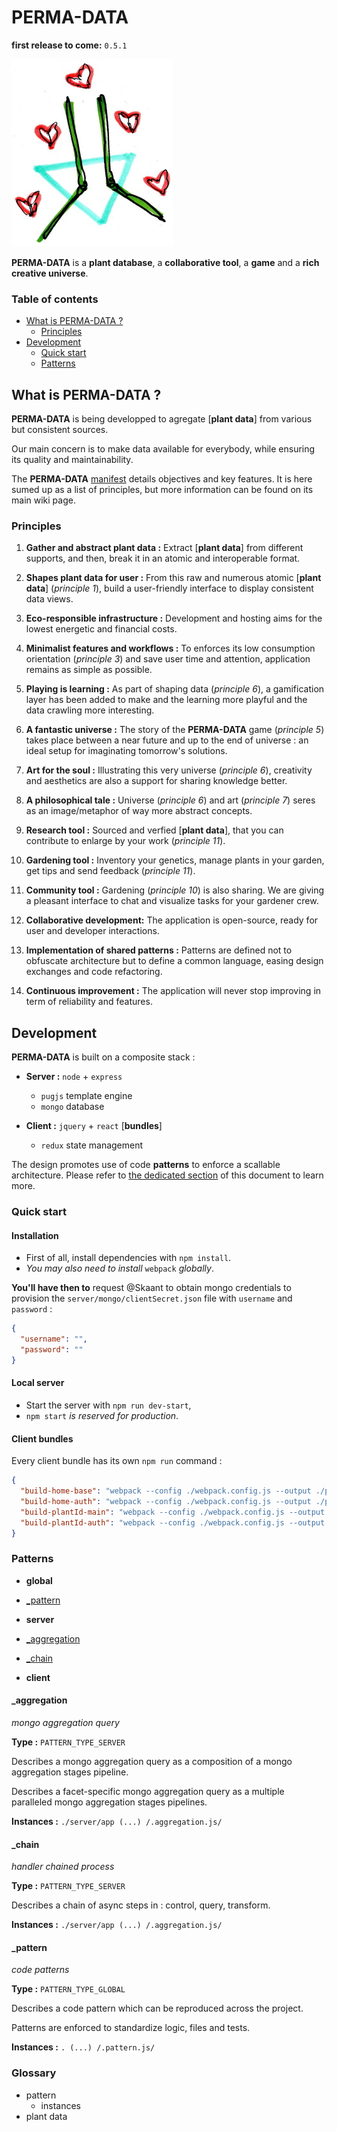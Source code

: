 # PERMA-DATA
**first release to come:** `0.5.1`

![PERMA-DATA logo: data and grow symbols + heart butterflies](https://raw.githubusercontent.com/Skaant/perma-data-5/master/doc/images/perma-data-logo.jpg)

**PERMA-DATA** is a **plant database**, a **collaborative tool**, a **game** and a **rich creative universe**.

### Table of contents
* [What is PERMA-DATA ?](#what-is-perma-data-)
  * [Principles](#principles)
* [Development](#development)
  * [Quick start](#quick-start)
  * [Patterns](#patterns)

## What is PERMA-DATA ?

**PERMA-DATA** is being developped to agregate [**plant data**] from various but consistent sources.

Our main concern is to make data available for everybody, while ensuring its quality and maintainability.

The **PERMA-DATA** [manifest](/wiki/Manifest) details objectives and key features. It is here sumed up as a list of principles, but more information can be found on its main wiki page.

### Principles

1. **Gather and abstract plant data :** Extract [**plant data**] from different supports, and then, break it in an atomic and interoperable format.

2. **Shapes plant data for user :** From this raw and numerous atomic [**plant data**] (*principle 1*), build a user-friendly interface to display consistent data views.

3. **Eco-responsible infrastructure :** Development and hosting aims for the lowest energetic and financial costs.

4. **Minimalist features and workflows :** To enforces its low consumption orientation (*principle 3*) and save user time and attention, application remains as simple as possible.

5. **Playing is learning :** As part of shaping data (*principle 6*), a gamification layer has been added to make and the learning more playful and the data crawling more interesting.

6. **A fantastic universe :** The story of the **PERMA-DATA** game (*principle 5*) takes place between a near future and up to the end of universe : an ideal setup for imaginating tomorrow's solutions.

7. **Art for the soul :** Illustrating this very universe (*principle 6*), creativity and aesthetics are also a support for sharing knowledge better.

8. **A philosophical tale :** Universe (*principle 6*) and art (*principle 7*) seres as an image/metaphor of way more abstract concepts.

9. **Research tool :** Sourced and verfied [**plant data**], that you can contribute to enlarge by your work (*principle 11*).

10. **Gardening tool :** Inventory your genetics, manage plants in your garden, get tips and send feedback (*principle 11*).

11. **Community tool :** Gardening (*principle 10*) is also sharing. We are giving a pleasant interface to chat and visualize tasks for your gardener crew.

12. **Collaborative development:** The application is open-source, ready for user and developer interactions.

13. **Implementation of shared patterns :** Patterns are defined not to obfuscate architecture but to define a common language, easing design exchanges and code refactoring.

14. **Continuous improvement :** The application will never stop improving in term of reliability and features.

## Development
**PERMA-DATA** is built on a composite stack :

* **Server :** `node` + `express`

  * `pugjs` template engine
  * `mongo` database
  
* **Client :** `jquery` + `react` [**bundles**]

  * `redux` state management

The design promotes use of code **patterns** to enforce a scallable architecture. Please refer to [the dedicated section](#patterns) of this document to learn more.

### Quick start

#### Installation
* First of all, install dependencies with `npm install`.
* *You may also need to install* `webpack` *globally*.

**You'll have then to** request @Skaant to obtain mongo credentials to provision the `server/mongo/clientSecret.json` file with `username` and `password` :

```json
{
  "username": "",
  "password": ""
}
```

#### Local server
* Start the server with `npm run dev-start`,
* `npm start` *is reserved for production*.

#### Client bundles
Every client bundle has its own `npm run` command :

```json
{
  "build-home-base": "webpack --config ./webpack.config.js --output ./public/bundles/pages/home/base.js ./src/bundles/entrypoints/pages/home/base/base.js",
  "build-home-auth": "webpack --config ./webpack.config.js --output ./public/bundles/pages/home/auth.js ./src/bundles/entrypoints/pages/home/auth/auth.js",
  "build-plantId-main": "webpack --config ./webpack.config.js --output ./public/bundles/pages/plantId/main.js ./src/bundles/entrypoints/pages/plantId/main.js",
  "build-plantId-auth": "webpack --config ./webpack.config.js --output ./public/bundles/pages/plantId/auth.js ./src/bundles/entrypoints/pages/plantId/auth.js"
}
```

### Patterns

* **global**
* [_pattern](#_pattern)

* **server**
* [_aggregation](#_aggregation)
* [_chain](#_chain)

* **client**

#### _aggregation

*mongo aggregation query*

**Type :** `PATTERN_TYPE_SERVER`

Describes a mongo aggregation query as a composition of a mongo aggregation stages pipeline.

Describes a facet-specific mongo aggregation query as a multiple paralleled mongo aggregation stages pipelines.

**Instances :** `./server/app (...) /.aggregation.js/`


#### _chain

*handler chained process*

**Type :** `PATTERN_TYPE_SERVER`

Describes a chain of async steps in : control, query, transform.

**Instances :** `./server/app (...) /.aggregation.js/`


#### _pattern

*code patterns*

**Type :** `PATTERN_TYPE_GLOBAL`

Describes a code pattern which can be reproduced across the project.

Patterns are enforced to standardize logic, files and tests.

**Instances :** `. (...) /.pattern.js/`



### Glossary

* pattern
  * instances
* plant data